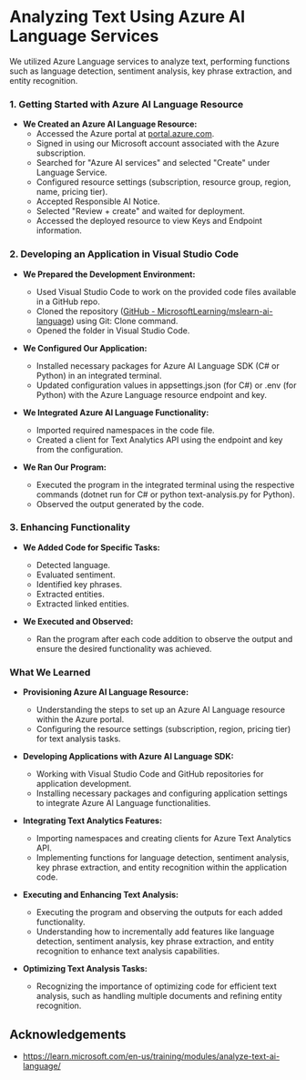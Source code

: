 # Analyzing Text Using Azure AI Language Services

We utilized Azure Language services to analyze text, performing functions such as language detection, sentiment analysis, key phrase extraction, and entity recognition.

### 1. Getting Started with Azure AI Language Resource

- **We Created an Azure AI Language Resource:**
  - Accessed the Azure portal at [portal.azure.com](https://portal.azure.com).
  - Signed in using our Microsoft account associated with the Azure subscription.
  - Searched for "Azure AI services" and selected "Create" under Language Service.
  - Configured resource settings (subscription, resource group, region, name, pricing tier).
  - Accepted Responsible AI Notice.
  - Selected "Review + create" and waited for deployment.
  - Accessed the deployed resource to view Keys and Endpoint information.

### 2. Developing an Application in Visual Studio Code

- **We Prepared the Development Environment:**
  - Used Visual Studio Code to work on the provided code files available in a GitHub repo.
  - Cloned the repository ([GitHub - MicrosoftLearning/mslearn-ai-language](https://github.com/MicrosoftLearning/mslearn-ai-language)) using Git: Clone command.
  - Opened the folder in Visual Studio Code.

- **We Configured Our Application:**
  - Installed necessary packages for Azure AI Language SDK (C# or Python) in an integrated terminal.
  - Updated configuration values in appsettings.json (for C#) or .env (for Python) with the Azure Language resource endpoint and key.

- **We Integrated Azure AI Language Functionality:**
  - Imported required namespaces in the code file.
  - Created a client for Text Analytics API using the endpoint and key from the configuration.

- **We Ran Our Program:**
  - Executed the program in the integrated terminal using the respective commands (dotnet run for C# or python text-analysis.py for Python).
  - Observed the output generated by the code.

### 3. Enhancing Functionality

- **We Added Code for Specific Tasks:**
  - Detected language.
  - Evaluated sentiment.
  - Identified key phrases.
  - Extracted entities.
  - Extracted linked entities.

- **We Executed and Observed:**
  - Ran the program after each code addition to observe the output and ensure the desired functionality was achieved.

### What We Learned

- **Provisioning Azure AI Language Resource:**
  - Understanding the steps to set up an Azure AI Language resource within the Azure portal.
  - Configuring the resource settings (subscription, region, pricing tier) for text analysis tasks.

- **Developing Applications with Azure AI Language SDK:**
  - Working with Visual Studio Code and GitHub repositories for application development.
  - Installing necessary packages and configuring application settings to integrate Azure AI Language functionalities.

- **Integrating Text Analytics Features:**
  - Importing namespaces and creating clients for Azure Text Analytics API.
  - Implementing functions for language detection, sentiment analysis, key phrase extraction, and entity recognition within the application code.

- **Executing and Enhancing Text Analysis:**
  - Executing the program and observing the outputs for each added functionality.
  - Understanding how to incrementally add features like language detection, sentiment analysis, key phrase extraction, and entity recognition to enhance text analysis capabilities.

- **Optimizing Text Analysis Tasks:**
  - Recognizing the importance of optimizing code for efficient text analysis, such as handling multiple documents and refining entity recognition.

## Acknowledgements
- https://learn.microsoft.com/en-us/training/modules/analyze-text-ai-language/
